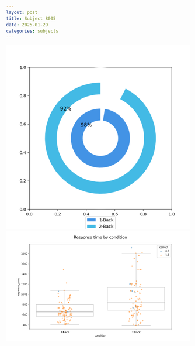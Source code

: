```yaml
---
layout: post
title: Subject 8005
date: 2025-01-29
categories: subjects
---
```


![](data/8005/run-33/8005_accuracy_by_condition.png)
![](data/8005/run-33/8005_response_time_by_condition.png)
